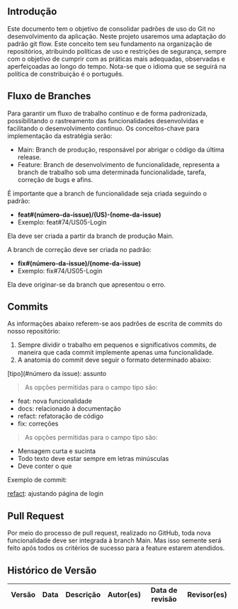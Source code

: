 ## Introdução

Este documento tem o objetivo de consolidar padrões de uso do Git no desenvolvimento da aplicação. Neste projeto usaremos uma adaptação do padrão git flow. Este conceito tem seu fundamento na organização de repositórios, atribuindo políticas de uso e restrições de segurança, sempre com o objetivo de cumprir com as práticas mais adequadas, observadas e aperfeiçoadas ao longo do tempo. Nota-se que o idioma que se seguirá na política de constribuição é o português.

## Fluxo de Branches

Para garantir um fluxo de trabalho contínuo e de forma padronizada, possibilitando o rastreamento das funcionalidades desenvolvidas e facilitando o desenvolvimento contínuo. Os conceitos-chave para implementação da estratégia serão:

- Main: Branch de produção, responsável por abrigar o código da última release.
- Feature: Branch de desenvolvimento de funcionalidade, representa a branch de trabalho sob uma determinada funcionalidade, tarefa, correção de bugs e afins.

É importante que a branch de funcionalidade seja criada seguindo o padrão:

- <b>feat#(número-da-issue)/(US)-(nome-da-issue)</b>
- Exemplo: feat#74/US05-Login

Ela deve ser criada a partir da branch de produção Main.

A branch de correção deve ser criada no padrão:

- <b>fix#(número-da-issue)/(nome-da-issue)</b>
- Exemplo: fix#74/US05-Login

Ela deve originar-se da branch que apresentou o erro.

## Commits

As informações abaixo referem-se aos padrões de escrita de commits do nosso repositório:

1. Sempre dividir o trabalho em pequenos e significativos commits, de maneira que cada commit implemente apenas uma funcionalidade.
2. A anatomia do commit deve seguir o formato determinado abaixo:


[tipo](#número da issue): assunto 

> As opções permitidas para o campo tipo são:

- feat: nova funcionalidade
- docs: relacionado à documentação
- refact: refatoração de código
- fix: correções

> As opções permitidas para o campo tipo são:

- Mensagem curta e sucinta
- Todo texto deve estar sempre em letras minúsculas
- Deve conter o que

Exemplo de commit: 

[refact](#25): ajustando página de login  


## Pull Request

Por meio do processo de pull request, realizado no GitHub, toda nova funcionalidade deve ser integrada à branch Main. Mas isso semente será feito após todos os critérios de sucesso para a feature estarem atendidos.

## Histórico de Versão
| Versão | Data | Descrição | Autor(es) | Data de revisão | Revisor(es) |
| :-: | :-: | :-: | :-: | :-: | :-: |